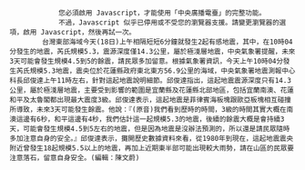 
                您必須啟用 Javascript，才能使用「中央廣播電臺」的完整功能。
                不過，Javascript 似乎已停用或不受您的瀏覽器支援。請變更瀏覽器的選項，啟用 Javascript，然後再試一次。
            台灣東部海域今天(18日)上午相隔短短6分鐘就發生2起有感地震，其中，在10時04分發生的地震，芮氏規模5.3，震源深度僅14.3公里，屬於極淺層地震，中央氣象署提醒，未來3天可能會發生規模4.5到5的餘震，請民眾多加留意。根據氣象署資訊，今天上午10時04分發生芮氏規模5.3地震，震央位於花蓮縣政府東北東方56.9公里的海域，中央氣象署地震測報中心科長邱俊達上午11時左右，針對這起地震說明細節。邱俊達指出，這起地震震源深度只有14.3公里，屬於極淺層地震，主要受到影響的範圍是宜蘭縣及花蓮縣北部地區，包括宜蘭南澳、花蓮和平及太魯閣都出現最大震度3級。邱俊達表示，這起地震是菲律賓海板塊跟歐亞板塊相互碰撞所導致，未來3天可能發生餘震。他說：『(原音)我們看到歷時的時間，3級的時間其實大概在南澳這邊有6秒，和平這邊有4秒，我們估計這一起規模5.3的地震，後續的餘震大概是會持續3天，可能會發生規模4.5到5左右的地震，但是因為地震是沒辦法預測的，所以還是請民眾隨時多加注意自身的安全。』邱俊達表示，攤開歷史數據資料來看，從1980年到現在，這起地震震央附近曾發生18起規模5.5以上的地震，再加上近期東半部可能出現較大雨勢，請在山區的民眾要注意落石，留意自身安全。(編輯：陳文蔚)